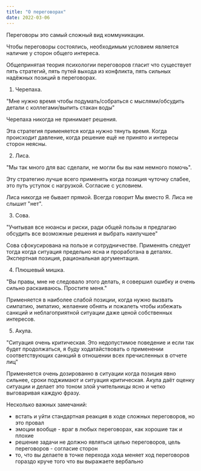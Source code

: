 ```yaml
---
title: "О переговорах"
date: 2022-03-06
---
```


Переговоры это самый сложный вид коммуникации.

Чтобы переговоры состоялись, необходимым условием является наличие у сторон общего интереса.

Общепринятая теория психологии переговоров гласит что существует пять стратегий, пять путей выхода из конфликта, пять сильных надёжных позиций в переговорах.

1. Черепаха.

"Мне нужно время чтобы подумать/собраться с мыслями/обсудить детали с коллегами/выпить стакан воды"

Черепаха никогда не принимает решения. 

Эта стратегия применяется когда нужно тянуть время. Когда происходит давление, когда решение ещё не принято и интересы сторон неясны.

2. Лиса.

"Мы так много для вас сделали, не могли бы вы нам немного помочь". 

Эту стратегию лучше всего применять когда позиция чуточку слабее, это путь уступок с нагрузкой. Согласие с условием.

Лиса никогда не бывает прямой. Всегда говорит Мы вместо Я. Лиса не слышит "нет".

3. Сова.

"Учитывая все нюансы и риски, ради общей пользы я предлагаю обсудить все возможные решения и выбрать наилучшее"

Сова сфокусирована на пользе и сотрудничестве. Применять следует тогда когда ситуация предельно ясна и проработана в деталях. Экспертная позиция, рациональная аргументация.

4. Плюшевый мишка.

"Вы правы, мне не следовало этого делать, я совершил ошибку и очень сильно раскаиваюсь. Простите меня."

Применяется в наиболее слабой позиции, когда нужно вызвать симпатию, эмпатию, желаение обнять и пожалеть чтобы избежать санкций и неблагоприятной ситуации даже ценой собственных интересов.

5. Акула.

"Ситуация очень критическая. Это недопустимое поведение и если так будет продолжаться, я буду ходатайствовать о применении соответствующих санкций в отношении всех пречисленных в отчете лиц"

Применяется очень дозированно в ситуации когда позиция явно сильнее, сроки поджимают и ситуация критическая. Акула даёт оценку ситуации и делает это тоном злой учительницы ясно и четко выговаривая каждую фразу.


Несколько важных замечаний:
- встать и уйти стандартная реакция в ходе сложных переговоров, но это провал
- эмоции вообще - враг в любых переговорах, как хорошие так и плохие
- решение задачи не должно являться целью переговоров, цель переговоров - согласие сторон
- то, что вы делаете в точке перехода хода меняет ход переговоров гораздо круче того что вы выражаете вербально